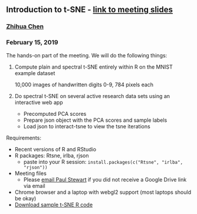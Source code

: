 ## Introduction to t-SNE - [link to meeting slides](https://docs.google.com/presentation/d/1cNyRJRtl6bab2jarF22TUVsGHBSb_HqIT4kCTlzTcfc/edit?usp=sharing)
### [Zhihua Chen](mailto:zhihua.chen@moffitt.org)
### February 15, 2019

The hands-on part of the meeting. We will do the following things:

1. Compute plain and spectral t-SNE entirely within R on the MNIST example dataset
   
      10,000 images of handwritten digits 0-9, 784 pixels each
      
2. Do spectral t-SNE on several active research data sets using an interactive web app
    * Precomputed PCA scores
    * Prepare json object with the PCA scores and sample labels
    * Load json to interact-tsne to view the tsne iterations

Requirements:
* Recent versions of R and RStudio
* R packages: Rtsne, irlba, rjson
    * paste into your R session: `install.packages(c("Rtsne", "irlba", "rjson"))`
* Meeting files
    * Please [email Paul Stewart](mailto:paul.stewart@moffitt.org) if you did not receive a Google Drive link via email
* Chrome browser and a laptop with webgl2 support (most laptops should be okay)
* [Download sample t-SNE R code](https://raw.githubusercontent.com/pstew/biodataclub/master/meetings/february_2019/tsne-tutorial.R)
